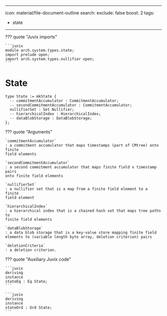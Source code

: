 
---
icon: material/file-document-outline
search:
  exclude: false
  boost: 2
tags:
  - state
---

??? quote "Juvix imports"

    ```juvix
    module arch.system.types.state;
    import prelude open;
    import arch.system.types.nullifier open;
    ```

# State

```juvix
type State := mkState {
  -- commitmentAccumulator : CommitmentAccumulator;
  -- secondCommitmentAccumulator : CommitmentAccumulator;
  nullifierSet : Set Nullifier;
  -- hierarchicalIndex : HierarchicalIndex;
  -- dataBlobStorage : DataBlobStorage;
};
```

??? quote "Arguments"

    `commitmentAccumulator`
    : a commitment accumulator that maps timestamps (part of CMtree) onto finite
    field elements

    `secondCommitmentAccumulator`
    : a second commitment accumulator that maps finite field x timestamp pairs
    onto finite field elements

    `nullifierSet` 
    : a nullifier set that is a map from a finite field element to a finite
    field element

    `hierarchicalIndex`
    : a hierarchical index that is a chained hash set that maps tree paths to
    finite field elements

    `dataBlobStorage`
    : a data blob storage that is a key-value store mapping finite field
    elements to (variable length byte array, deletion criterion) pairs

    `deletionCriteria`
    : a deletion criterion.

??? quote "Auxiliary Juvix code"

    ```juvix
    deriving
    instance
    stateEq : Eq State;
    ```

    ```juvix
    deriving
    instance
    stateOrd : Ord State;
    ```

